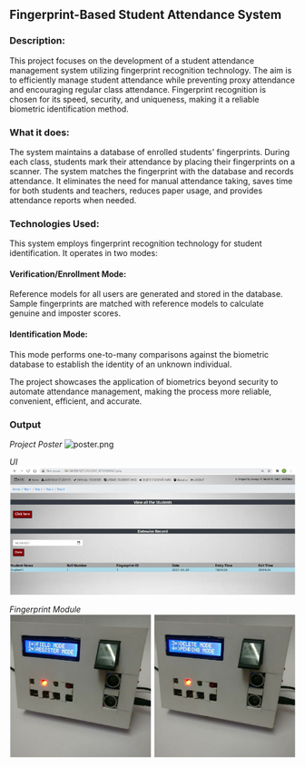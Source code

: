 ## Fingerprint-Based Student Attendance System

### Description: 
This project focuses on the development of a student attendance management system utilizing fingerprint recognition technology. The aim is to efficiently manage student attendance while preventing proxy attendance and encouraging regular class attendance. Fingerprint recognition is chosen for its speed, security, and uniqueness, making it a reliable biometric identification method.

### What it does: 
The system maintains a database of enrolled students' fingerprints. During each class, students mark their attendance by placing their fingerprints on a scanner. The system matches the fingerprint with the database and records attendance. It eliminates the need for manual attendance taking, saves time for both students and teachers, reduces paper usage, and provides attendance reports when needed.

### Technologies Used: 
This system employs fingerprint recognition technology for student identification. It operates in two modes:

#### Verification/Enrollment Mode: 
Reference models for all users are generated and stored in the database. Sample fingerprints are matched with reference models to calculate genuine and imposter scores.

#### Identification Mode: 
This mode performs one-to-many comparisons against the biometric database to establish the identity of an unknown individual.

The project showcases the application of biometrics beyond security to automate attendance management, making the process more reliable, convenient, efficient, and accurate.

### Output
*Project Poster*
![poster.png](poster.png)

*UI*
![Image2.PNG](Image2.PNG)

*Fingerprint Module*
![Image1.PNG](Image1.PNG)

